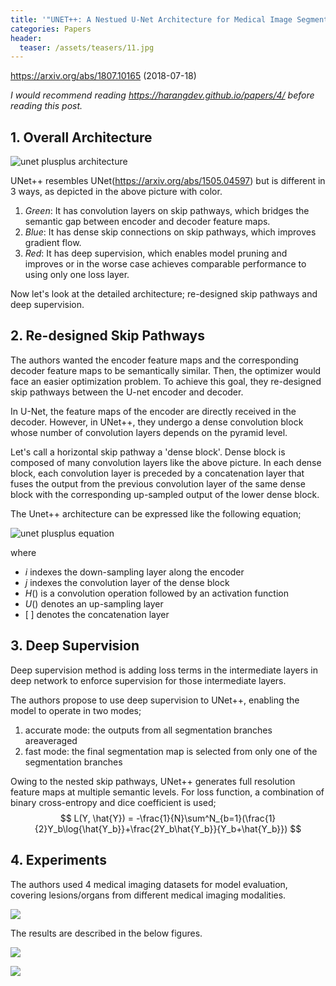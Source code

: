 ```yaml
---
title: '"UNET++: A Nestued U-Net Architecture for Medical Image Segmentation" Summarized'
categories: Papers
header:
  teaser: /assets/teasers/11.jpg
---
```


 https://arxiv.org/abs/1807.10165  (2018-07-18)



*I would recommend reading  https://harangdev.github.io/papers/4/ before reading this post.*

## 1. Overall Architecture

![unet plusplus architecture](https://lh3.googleusercontent.com/tO6DPPULu2gmO1bj8K2vnd9TXG5CIxEL2SHEFWqo8zVjYwUKMQBCRuBrNurTjFEvsfwvo3slAbtvQRRa-i2edgpOKxzRoPROZvqWUjvYcdgDHplDJ5DtmxfVtqjVaPc_tHYVKqFlgg=w2400)

UNet++ resembles UNet(https://arxiv.org/abs/1505.04597) but is different in 3 ways, as depicted in the above picture with color.

1. *Green*: It has convolution layers on skip pathways, which bridges the semantic gap between encoder and decoder feature maps.
2. *Blue*: It has dense skip connections on skip pathways, which improves gradient flow.
3. *Red*: It has deep supervision, which enables model pruning and improves or in the worse case achieves comparable performance to using only one loss layer.

Now let's look at the detailed architecture; re-designed skip pathways and deep supervision.

## 2. Re-designed Skip Pathways

The authors wanted the encoder feature maps and the corresponding decoder feature maps to be semantically similar. Then, the optimizer would face an easier optimization problem. To achieve this goal, they re-designed skip pathways between the U-net encoder and decoder.

In U-Net, the feature maps of the encoder are directly received in the decoder. However, in UNet++, they undergo a dense convolution block whose number of convolution layers depends on the pyramid level.

Let's call a horizontal skip pathway a 'dense block'. Dense block is composed of many convolution layers like the above picture. In each dense block, each convolution layer is preceded by a concatenation layer that fuses the output from the previous convolution layer of the same dense block with the corresponding up-sampled output of the lower dense block.

The Unet++ architecture can be expressed like the following equation;

![unet plusplus equation](https://lh3.googleusercontent.com/c6EMop5XLzpiCBOYKISXuk0atNWDFRYz88UzJdoU0fVa-0xrIIbtQXpogPkI20H1oSjDzQ2WAA5ZpUq97C4mytv2Kejflo-1mR2aspYEZ-qfkGDRJ8HOAmM7e3rTsb8kCw2KfLe_9w=w2400)

where

* $i$ indexes the down-sampling layer along the encoder
* $j$ indexes the convolution layer of the dense block
* $H()$ is a convolution operation followed by an activation function
* $U()$ denotes an up-sampling layer
* $[\;]$ denotes the concatenation layer



## 3. Deep Supervision

Deep supervision method is adding loss terms in the intermediate layers in deep network to enforce supervision for those intermediate layers.

 The authors propose to use deep supervision to UNet++, enabling the model to operate in two modes;

1. accurate mode: the outputs from all segmentation branches areaveraged
2. fast mode: the final segmentation map is selected from only one of the segmentation branches

Owing to the nested skip pathways, UNet++ generates full resolution feature maps at multiple semantic levels. For loss function, a combination of binary cross-entropy and dice coefficient is used;
$$
L(Y, \hat{Y}) = -\frac{1}{N}\sum^N_{b=1}(\frac{1}{2}Y_b\log{\hat{Y_b}}+\frac{2Y_b\hat{Y_b}}{Y_b+\hat{Y_b}})
$$


## 4. Experiments

The authors used 4 medical imaging datasets for model evaluation, covering lesions/organs from different medical imaging modalities.

![](https://lh3.googleusercontent.com/-wsOyMhGv9EnihkffJ5__tS1b1B8TETnrRJ3RhNJiklzhxfyC6JMEXSsR-9Q7dNmpyZTC93ud0imjbOTxW5YB16FuUS3nj8QsDDAZlYwPDlqV-PsudlJCRn0cPXUEDwKEgKWur0RMA=w2400)

The results are described in the below figures.

![](https://lh3.googleusercontent.com/Sj4OCvh3Ir8t-srPPjCT5AQZhcV4eTFPSsZcYVO8EgHEhAHvWHectJAfowNMM6XF3HjMPGfw0WBlIPwkTEhO37hSF-S3g-e5eBcdv244y_KG8J9wz_nSZ22sYh7guMQhGb_JSbswVQ=w2400)

![](https://lh3.googleusercontent.com/ml6zG04aN2h7T9mYHhACpnpGqvNLp6SmV9bHY2r2CBaZG3kUpW1aP762_OEZizrMeVhUnAERDomQsy3m11NjI8RQkpL01iyQjU8jhT-1rhYhJuSZiLmceEdNbqdn_eWxURQKdi5HgA=w2400)

